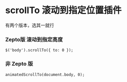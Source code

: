 scrollTo 滚动到指定位置插件
=======

有两个版本，选其一就行

### Zepto版 滚动到指定高度

```
$('body').scrollTo({ to: 0 });
```

### 非 Zepto 版

```
animatedScrollTo(document.body, 0);
```